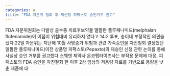 ```yaml
---
categories: a
title: "FDA 자문위 철회 후 재신청 피펙스토 승인거부 권고"
---
```

FDA 자문위원회는 다발성 골수종 치료후보약물 멜팔란 플루페나미드(melphalan flufenamide)이 이점이 위험대비 유리하지 않다고 14:2 투표, 승이네 부정적인 의견을 냈다.22일 자문위는 지난해 10월 사망증가 위험과 관련 가속승인을 자진철회 결정했던 멜팔란 플루페나미드(이전 상품명 피팩스토/Pepaxto)의 재승인 신청 관련 논의를 통해 사실상 승인 거부를 권고했다.스웨덴 제약사 온코펩타이즈사는 부작용 문제에 대응, 피패스토의 FDA 승인을 자진철회 한 이후 2상 임상의 저용량 자료를 기반으로 용량을 낮춘 제품에 대